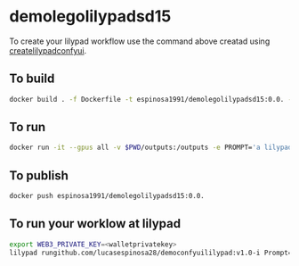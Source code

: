 # demolegolilypadsd15
To create your lilypad workflow use the command above
creatad using [createlilypadconfyui](https://github.com/lucasespinosa28/createlilypadconfyui).
## To build
```bash
docker build . -f Dockerfile -t espinosa1991/demolegolilypadsd15:0.0. --target runner
```
## To run
```bash
docker run -it --gpus all -v $PWD/outputs:/outputs -e PROMPT='a lilypad in space' -e STEPS=30 espinosa1991/demolegolilypadsd15:0.0.
```
## To publish
```bash
docker push espinosa1991/demolegolilypadsd15:0.0.
```
## To run your worklow at lilypad
```bash
export WEB3_PRIVATE_KEY=<walletprivatekey>
lilypad rungithub.com/lucasespinosa28/democonfyuililypad:v1.0-i Prompt="RAW photo, <lora:lego_v2.0.768-000035:0.8> LEGO BrickHeadz, a dragon in a cave, (high detailed skin:1.2), 8k uhd, dslr, soft lighting, high quality, film grain, Fujifilm XT3" -e STEPS=30
```
